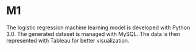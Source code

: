 # M1
The logistic regression machine learning model is developed with Python 3.0. The generated dataset is managed with MySQL. The data is then represented with Tableau for better visualization.
